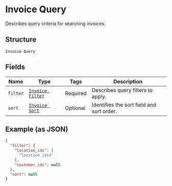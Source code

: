 
# Invoice Query

Describes query criteria for searching invoices.

## Structure

`Invoice Query`

## Fields

| Name | Type | Tags | Description |
|  --- | --- | --- | --- |
| `filter` | [`Invoice Filter`](../../doc/models/invoice-filter.md) | Required | Describes query filters to apply. |
| `sort` | [`Invoice Sort`](../../doc/models/invoice-sort.md) | Optional | Identifies the sort field and sort order. |

## Example (as JSON)

```json
{
  "filter": {
    "location_ids": [
      "location_ids4"
    ],
    "customer_ids": null
  },
  "sort": null
}
```

